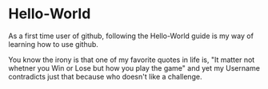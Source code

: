 # Hello-World
As a first time user of github, following the Hello-World guide is my way of learning how to use github.

You know the irony is that one of my favorite quotes in life is, "It matter not whetner you Win or Lose but how you play the game" and yet my Username contradicts just that because who doesn't like a challenge. 
